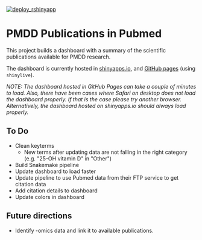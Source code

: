 [![deploy_rshinyapp](https://github.com/aramos8/pmdd_pubmed/actions/workflows/deploy_rshinyapp.yml/badge.svg)](https://github.com/aramos8/pmdd_pubmed/actions/workflows/deploy_rshinyapp.yml)

# PMDD Publications in Pubmed

This project builds a dashboard with a summary of the scientific publications available for PMDD research. 

The dashboard is currently hosted in [shinyapps.io](https://anaramos.shinyapps.io/pmdd_pubmed/), and [GitHub pages](https://aramos8.github.io/pmdd_pubmed/) (using `shinylive`).

*NOTE: The dashboard hosted in GitHub Pages can take a couple of minutes to load. Also, there have been cases where Safari on desktop does not load the dashboard properly. If that is the case please try another browser. Alternatively, the dashboard hosted on shinyapps.io should always load properly.*


## To Do

- Clean keyterms
    - New terms after updating data are not falling in the right category (e.g. "25-OH vitamin D" in "Other")
- Build Snakemake pipeline
- Update dashboard to load faster
- Update pipeline to use Pubmed data from their FTP service to get citation data
- Add citation details to dashboard
- Update colors in dashboard

## Future directions

- Identify -omics data and link it to available publications. 








